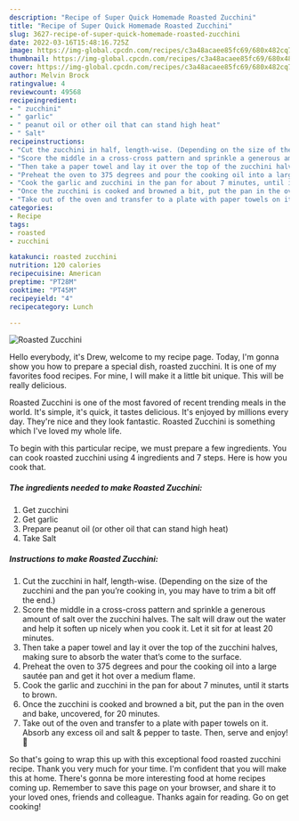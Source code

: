 ```yaml
---
description: "Recipe of Super Quick Homemade Roasted Zucchini"
title: "Recipe of Super Quick Homemade Roasted Zucchini"
slug: 3627-recipe-of-super-quick-homemade-roasted-zucchini
date: 2022-03-16T15:48:16.725Z
image: https://img-global.cpcdn.com/recipes/c3a48acaee85fc69/680x482cq70/roasted-zucchini-recipe-main-photo.jpg
thumbnail: https://img-global.cpcdn.com/recipes/c3a48acaee85fc69/680x482cq70/roasted-zucchini-recipe-main-photo.jpg
cover: https://img-global.cpcdn.com/recipes/c3a48acaee85fc69/680x482cq70/roasted-zucchini-recipe-main-photo.jpg
author: Melvin Brock
ratingvalue: 4
reviewcount: 49568
recipeingredient:
- " zucchini"
- " garlic"
- " peanut oil or other oil that can stand high heat"
- " Salt"
recipeinstructions:
- "Cut the zucchini in half, length-wise. (Depending on the size of the zucchini and the pan you’re cooking in, you may have to trim a bit off the end.)"
- "Score the middle in a cross-cross pattern and sprinkle a generous amount of salt over the zucchini halves. The salt will draw out the water and help it soften up nicely when you cook it. Let it sit for at least 20 minutes."
- "Then take a paper towel and lay it over the top of the zucchini halves, making sure to absorb the water that’s come to the surface."
- "Preheat the oven to 375 degrees and pour the cooking oil into a large sautée pan and get it hot over a medium flame."
- "Cook the garlic and zucchini in the pan for about 7 minutes, until it starts to brown."
- "Once the zucchini is cooked and browned a bit, put the pan in the oven and bake, uncovered, for 20 minutes."
- "Take out of the oven and transfer to a plate with paper towels on it. Absorb any excess oil and salt &amp; pepper to taste. Then, serve and enjoy! 🙂"
categories:
- Recipe
tags:
- roasted
- zucchini

katakunci: roasted zucchini 
nutrition: 120 calories
recipecuisine: American
preptime: "PT28M"
cooktime: "PT45M"
recipeyield: "4"
recipecategory: Lunch

---
```



![Roasted Zucchini](https://img-global.cpcdn.com/recipes/c3a48acaee85fc69/680x482cq70/roasted-zucchini-recipe-main-photo.jpg)

Hello everybody, it's Drew, welcome to my recipe page. Today, I'm gonna show you how to prepare a special dish, roasted zucchini. It is one of my favorites food recipes. For mine, I will make it a little bit unique. This will be really delicious.

Roasted Zucchini is one of the most favored of recent trending meals in the world. It's simple, it's quick, it tastes delicious. It's enjoyed by millions every day. They're nice and they look fantastic. Roasted Zucchini is something which I've loved my whole life.




To begin with this particular recipe, we must prepare a few ingredients. You can cook roasted zucchini using 4 ingredients and 7 steps. Here is how you cook that.

<!--inarticleads1-->

##### The ingredients needed to make Roasted Zucchini:

1. Get  zucchini
1. Get  garlic
1. Prepare  peanut oil (or other oil that can stand high heat)
1. Take  Salt




<!--inarticleads2-->

##### Instructions to make Roasted Zucchini:

1. Cut the zucchini in half, length-wise. (Depending on the size of the zucchini and the pan you’re cooking in, you may have to trim a bit off the end.)
1. Score the middle in a cross-cross pattern and sprinkle a generous amount of salt over the zucchini halves. The salt will draw out the water and help it soften up nicely when you cook it. Let it sit for at least 20 minutes.
1. Then take a paper towel and lay it over the top of the zucchini halves, making sure to absorb the water that’s come to the surface.
1. Preheat the oven to 375 degrees and pour the cooking oil into a large sautée pan and get it hot over a medium flame.
1. Cook the garlic and zucchini in the pan for about 7 minutes, until it starts to brown.
1. Once the zucchini is cooked and browned a bit, put the pan in the oven and bake, uncovered, for 20 minutes.
1. Take out of the oven and transfer to a plate with paper towels on it. Absorb any excess oil and salt &amp; pepper to taste. Then, serve and enjoy! 🙂




So that's going to wrap this up with this exceptional food roasted zucchini recipe. Thank you very much for your time. I'm confident that you will make this at home. There's gonna be more interesting food at home recipes coming up. Remember to save this page on your browser, and share it to your loved ones, friends and colleague. Thanks again for reading. Go on get cooking!
